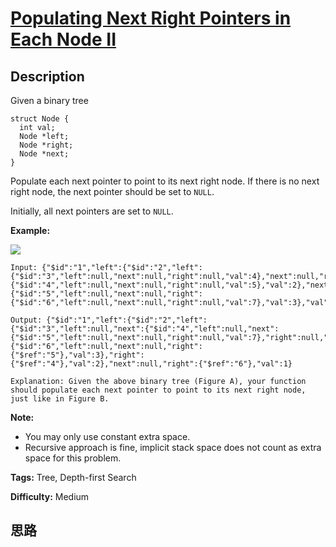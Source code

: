 # [Populating Next Right Pointers in Each Node II][title]

## Description

Given a binary tree
            struct Node {      int val;      Node *left;      Node *right;      Node *next;    }    

Populate each next pointer to point to its next right node. If there is no
next right node, the next pointer should be set to `NULL`.

Initially, all next pointers are set to `NULL`.



**Example:**

![](https://assets.leetcode.com/uploads/2019/02/15/117_sample.png)
            Input: {"$id":"1","left":{"$id":"2","left":{"$id":"3","left":null,"next":null,"right":null,"val":4},"next":null,"right":{"$id":"4","left":null,"next":null,"right":null,"val":5},"val":2},"next":null,"right":{"$id":"5","left":null,"next":null,"right":{"$id":"6","left":null,"next":null,"right":null,"val":7},"val":3},"val":1}        Output: {"$id":"1","left":{"$id":"2","left":{"$id":"3","left":null,"next":{"$id":"4","left":null,"next":{"$id":"5","left":null,"next":null,"right":null,"val":7},"right":null,"val":5},"right":null,"val":4},"next":{"$id":"6","left":null,"next":null,"right":{"$ref":"5"},"val":3},"right":{"$ref":"4"},"val":2},"next":null,"right":{"$ref":"6"},"val":1}        Explanation: Given the above binary tree (Figure A), your function should populate each next pointer to point to its next right node, just like in Figure B.    



**Note:**

  * You may only use constant extra space.
  * Recursive approach is fine, implicit stack space does not count as extra space for this problem.


**Tags:** Tree, Depth-first Search

**Difficulty:** Medium

## 思路

[title]: https://leetcode.com/problems/populating-next-right-pointers-in-each-node-ii
